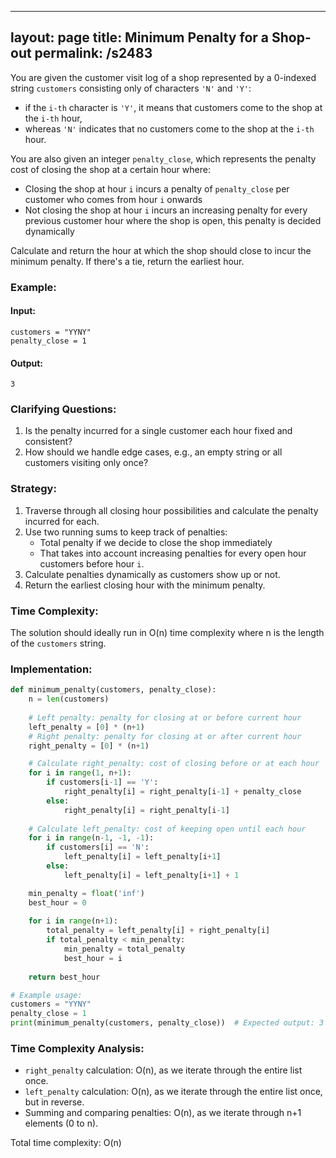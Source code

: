 
---
layout: page
title:  Minimum Penalty for a Shop-out
permalink: /s2483
---
You are given the customer visit log of a shop represented by a 0-indexed string `customers` consisting only of characters `'N'` and `'Y'`:

- if the `i-th` character is `'Y'`, it means that customers come to the shop at the `i-th` hour, 
- whereas `'N'` indicates that no customers come to the shop at the `i-th` hour.

You are also given an integer `penalty_close`, which represents the penalty cost of closing the shop at a certain hour where:
- Closing the shop at hour `i` incurs a penalty of `penalty_close` per customer who comes from hour `i` onwards
- Not closing the shop at hour `i` incurs an increasing penalty for every previous customer hour where the shop is open, this penalty is decided dynamically 

Calculate and return the hour at which the shop should close to incur the minimum penalty. If there's a tie, return the earliest hour.

### Example:
#### Input:
```
customers = "YYNY"
penalty_close = 1
```

#### Output:
```
3
```

### Clarifying Questions:
1. Is the penalty incurred for a single customer each hour fixed and consistent?
2. How should we handle edge cases, e.g., an empty string or all customers visiting only once?

### Strategy:
1. Traverse through all closing hour possibilities and calculate the penalty incurred for each.
2. Use two running sums to keep track of penalties: 
   - Total penalty if we decide to close the shop immediately
   - That takes into account increasing penalties for every open hour customers before hour `i`.
3. Calculate penalties dynamically as customers show up or not.
4. Return the earliest closing hour with the minimum penalty.

### Time Complexity:
The solution should ideally run in O(n) time complexity where n is the length of the `customers` string.

### Implementation:

```python
def minimum_penalty(customers, penalty_close):
    n = len(customers)
    
    # Left penalty: penalty for closing at or before current hour
    left_penalty = [0] * (n+1)
    # Right penalty: penalty for closing at or after current hour
    right_penalty = [0] * (n+1)

    # Calculate right_penalty: cost of closing before or at each hour
    for i in range(1, n+1):
        if customers[i-1] == 'Y':
            right_penalty[i] = right_penalty[i-1] + penalty_close
        else:
            right_penalty[i] = right_penalty[i-1]
    
    # Calculate left_penalty: cost of keeping open until each hour
    for i in range(n-1, -1, -1):
        if customers[i] == 'N':
            left_penalty[i] = left_penalty[i+1]
        else:
            left_penalty[i] = left_penalty[i+1] + 1

    min_penalty = float('inf')
    best_hour = 0
    
    for i in range(n+1):
        total_penalty = left_penalty[i] + right_penalty[i]
        if total_penalty < min_penalty:
            min_penalty = total_penalty
            best_hour = i
    
    return best_hour

# Example usage:
customers = "YYNY"
penalty_close = 1
print(minimum_penalty(customers, penalty_close))  # Expected output: 3
```

### Time Complexity Analysis:
- `right_penalty` calculation: O(n), as we iterate through the entire list once.
- `left_penalty` calculation: O(n), as we iterate through the entire list once, but in reverse.
- Summing and comparing penalties: O(n), as we iterate through n+1 elements (0 to n).

Total time complexity: O(n)